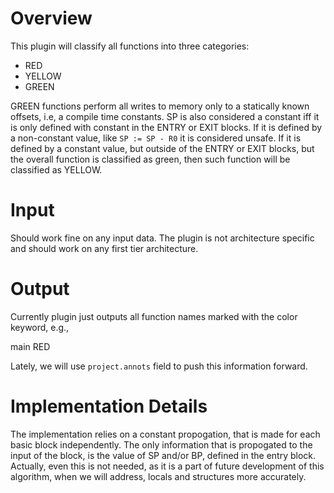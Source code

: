 # Overview

This plugin will classify all functions into three categories:

- RED
- YELLOW
- GREEN

GREEN functions perform all writes to memory only to a statically
known offsets, i.e, a compile time constants. SP is also considered a
constant iff it is only defined with constant in the ENTRY or EXIT
blocks. If it is defined by a non-constant value, like `SP := SP - R0`
it is considered unsafe. If it is defined by a constant value, but
outside of the ENTRY or EXIT blocks, but the overall function is
classified as green, then such function will be classified as YELLOW.

# Input

Should work fine on any input data. The plugin is not architecture
specific and should work on any first tier architecture.


# Output

Currently plugin just outputs all function names marked with the color
keyword, e.g.,

main RED

Lately, we will use `project.annots` field to push this information
forward.

# Implementation Details

The implementation relies on a constant propogation, that is made for
each basic block independently. The only information that is
propogated to the input of the block, is the value of SP and/or BP,
defined in the entry block. Actually, even this is not needed, as it is
a part of future development of this algorithm, when we will address,
locals and structures more accurately.
